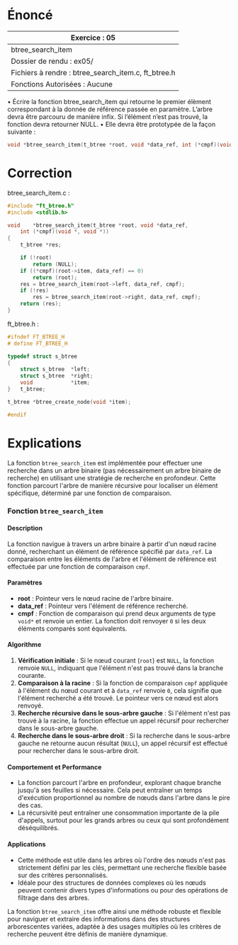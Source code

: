 # Énoncé

| Exercice : 05                                       |
| --------------------------------------------------- |
| btree_search_item                                   |
| Dossier de rendu : ex05/                            |
| Fichiers à rendre : btree_search_item.c, ft_btree.h |
| Fonctions Autorisées : Aucune                       |
• Écrire la fonction btree_search_item qui retourne le premier élèment correspondant à la donnée de référence passée en paramètre. L’arbre devra être parcouru de manière infix. Si l’élément n’est pas trouvé, la fonction devra retourner NULL.
• Elle devra être prototypée de la façon suivante :
```C
void *btree_search_item(t_btree *root, void *data_ref, int (*cmpf)(void *, void *));
```
# Correction

btree_search_item.c :
```C
#include "ft_btree.h"
#include <stdlib.h>

void	*btree_search_item(t_btree *root, void *data_ref,
	int (*cmpf)(void *, void *))
{
	t_btree	*res;

	if (!root)
		return (NULL);
	if ((*cmpf)(root->item, data_ref) == 0)
		return (root);
	res = btree_search_item(root->left, data_ref, cmpf);
	if (!res)
		res = btree_search_item(root->right, data_ref, cmpf);
	return (res);
}
```

ft_btree.h :
```C
#ifndef FT_BTREE_H
# define FT_BTREE_H

typedef struct s_btree
{
	struct s_btree	*left;
	struct s_btree	*right;
	void			*item;
}	t_btree;

t_btree	*btree_create_node(void *item);

#endif
```
# Explications

La fonction `btree_search_item` est implémentée pour effectuer une recherche dans un arbre binaire (pas nécessairement un arbre binaire de recherche) en utilisant une stratégie de recherche en profondeur. Cette fonction parcourt l'arbre de manière récursive pour localiser un élément spécifique, déterminé par une fonction de comparaison.

### Fonction `btree_search_item`

#### Description
La fonction navigue à travers un arbre binaire à partir d'un nœud racine donné, recherchant un élément de référence spécifié par `data_ref`. La comparaison entre les éléments de l'arbre et l'élément de référence est effectuée par une fonction de comparaison `cmpf`.

#### Paramètres
- **root** : Pointeur vers le nœud racine de l'arbre binaire.
- **data_ref** : Pointeur vers l'élément de référence recherché.
- **cmpf** : Fonction de comparaison qui prend deux arguments de type `void*` et renvoie un entier. La fonction doit renvoyer `0` si les deux éléments comparés sont équivalents.

#### Algorithme
1. **Vérification initiale** : Si le nœud courant (`root`) est `NULL`, la fonction renvoie `NULL`, indiquant que l'élément n'est pas trouvé dans la branche courante.
2. **Comparaison à la racine** : Si la fonction de comparaison `cmpf` appliquée à l'élément du nœud courant et à `data_ref` renvoie `0`, cela signifie que l'élément recherché a été trouvé. Le pointeur vers ce nœud est alors renvoyé.
3. **Recherche récursive dans le sous-arbre gauche** : Si l'élément n'est pas trouvé à la racine, la fonction effectue un appel récursif pour rechercher dans le sous-arbre gauche.
4. **Recherche dans le sous-arbre droit** : Si la recherche dans le sous-arbre gauche ne retourne aucun résultat (`NULL`), un appel récursif est effectué pour rechercher dans le sous-arbre droit.

#### Comportement et Performance
- La fonction parcourt l'arbre en profondeur, explorant chaque branche jusqu'à ses feuilles si nécessaire. Cela peut entraîner un temps d'exécution proportionnel au nombre de nœuds dans l'arbre dans le pire des cas.
- La récursivité peut entraîner une consommation importante de la pile d'appels, surtout pour les grands arbres ou ceux qui sont profondément déséquilibrés.

#### Applications
- Cette méthode est utile dans les arbres où l'ordre des nœuds n'est pas strictement défini par les clés, permettant une recherche flexible basée sur des critères personnalisés.
- Idéale pour des structures de données complexes où les nœuds peuvent contenir divers types d'informations ou pour des opérations de filtrage dans des arbres.

La fonction `btree_search_item` offre ainsi une méthode robuste et flexible pour naviguer et extraire des informations dans des structures arborescentes variées, adaptée à des usages multiples où les critères de recherche peuvent être définis de manière dynamique.